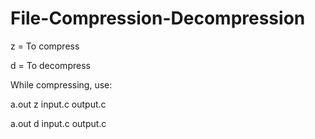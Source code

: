 # File-Compression-Decompression


z = To compress

d = To decompress



While compressing, use:

a.out z input.c output.c

a.out d input.c output.c

